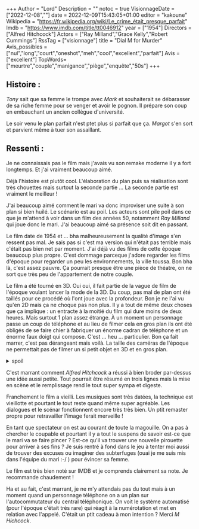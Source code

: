+++
Author = "Lord"
Description = ""
notoc = true
VisionnageDate = ["2022-12-08",""]
date = 2022-12-09T15:43:05+01:00
editor = "kakoune"
Wikipedia = "https://fr.wikipedia.org/wiki/Le_crime_était_presque_parfait"
Imdb = "https://www.imdb.com/title/tt0046912"
year = ["1954"]
Directors = ["Alfred Hitchcock"]
Actors = ["Ray Milland","Grace Kelly","Robert Cummings"]
RssTag = ["visionnage"]
title = "Dial M for Murder"
Avis_possibles = ["nul","long","court","oneshot","meh","cool","excellent","parfait"]
Avis = ["excellent"]
TopWords=["meurtre","couple","manigance","piège","enquête","50s"]
+++
## Histoire :
*Tony* sait que sa femme le trompe avec *Mark* et souhaiterait se débarasser de sa riche femme pour se venger et avoir le pognon.
Il prépare son coup en embauchant un ancien collègue d'université.

Le soir venu le plan parfait n'est ptet plus si parfait que ça.
*Margot* s'en sort et parvient même à tuer son assaillant.

## Ressenti :
Je ne connaissais pas le film mais j'avais vu son remake moderne il y a fort longtemps.
Et j'ai vraiment beaucoup aimé.

Déjà l'histoire est plutôt cool.
L'élaboration du plan puis sa réalisation sont très chouettes mais surtout la seconde partie …
La seconde partie est vraiment le meilleur !

J'ai beaucoup aimé comment le mari va donc improviser une suite à son plan si bien huilé.
Le scénario est au poil.
Les acteurs sont pile poil dans ce que je m'attend à voir dans un film des années 50, notamment *Ray Milland* qui joue donc le mari.
J'ai beaucoup aimé sa présence soit dit en passant.

Le film date de 1954 et … bha malheureusement la qualité d'image s'en ressent pas mal.
Je sais pas si c'est ma version qui n'était pas terrible mais c'était pas bien net par moment.
J'ai déjà vu des films de cette époque beaucoup plus propre.
C'est dommage parceque j'adore regarder les films d'époque pour regarder un peu les environnements, la ville toussa.
Bon bha là, c'est assez pauvre.
Ça pourrait presque être une pièce de théatre, on ne sort que très peu de l'appartement de notre couple.

Le film a été tourné en 3D.
Oui oui, il fait partie de la vague de film de l'époque voulant lancer la mode de la 3D.
Du coup, pas mal de plan ont été taillés pour ce procédé où l'ont joue avec la profondeur.
Bon je ne l'ai vu qu'en 2D mais ça ne choque pas non plus.
Il y a tout de même deux choses que ça implique : un entracte à la moitié du film qui dure moins de deux heures.
Mais surtout 1 plan assez étrange.
À un moment un personnage passe un coup de téléphone et au lieu de filmer cela en gros plan ils ont été obligés de se faire chier à fabriquer un énorme cadran de téléphone et un énorme faux doigt qui compose.
C'est … heu … particulier.
Bon ça fait marrer, c'est pas dérangeant mais voilà.
La taille des caméras de l'époque ne permettait pas de filmer un si petit objet en 3D et en gros plan.

<details><summary>spoil</summary>

J'avais vite capté que les clés allaient avoir un grand rôle.
Elles sont souvent évoquées et montrées.

Mais c'est vraiment quand ça nous est expliqué que j'ai capté la subtilité !
J'ai bien aimé ce retournement.

</details>

C'est marrant comment *Alfred Hitchcock* a réussi à bien broder par-dessus une idée aussi petite.
Tout pourrait être résumé en trois lignes mais la mise en scène et le remplissage rend le tout super sympa et digeste.

Franchement le film a vieilli.
Les musiques sont très datées, la technique est vieillotte et pourtant le tout reste quand même super agréable.
Les dialogues et le scénar fonctionnent encore très très bien.
Un ptit remaster propre pour retravailler l'image ferait merveille !

En tant que spectateur on est au courant de toute la magouille.
On a pas à chercher le coupable et pourtant il y a tout le suspens de savoir est-ce que le mari va se faire pincer ?
Est-ce qu'il va trouver une nouvelle pirouette pour arriver à ses fins ?
Je suis rentré à fond dans le jeu à tenter moi aussi de trouver des excuses ou imaginer des subterfuges (ouai je me suis mis dans l'équipe du mari :-/ ) pour évincer sa femme.

Le film est très bien noté sur IMDB et je comprends clairement sa note.
Je recommande chaudement !

Ha et au fait, c'est marrant, je ne m'y attendais pas du tout mais à un moment quand un personnage téléphone on a un plan sur l'autocommutateur du central téléphonique.
On voit le système automatisé (pour l'époque c'était très rare) qui réagit à la numérotation et met en relation avec l'appelé.
C'était un ptit cadeau à mon intention ?
Merci *M Hichcock*.
